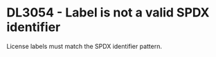 # DL3054 - Label is not a valid SPDX identifier

License labels must match the SPDX identifier pattern.
